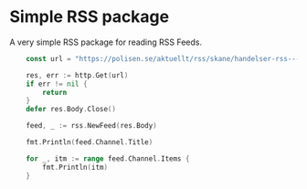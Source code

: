 # Simple RSS package

A very simple RSS package for reading RSS Feeds.

```Go
    const url = "https://polisen.se/aktuellt/rss/skane/handelser-rss---skane/"

    res, err := http.Get(url)
    if err != nil {
        return
    }
    defer res.Body.Close()

    feed, _ := rss.NewFeed(res.Body)

    fmt.Println(feed.Channel.Title)

    for _, itm := range feed.Channel.Items {
        fmt.Println(itm)
    }
```